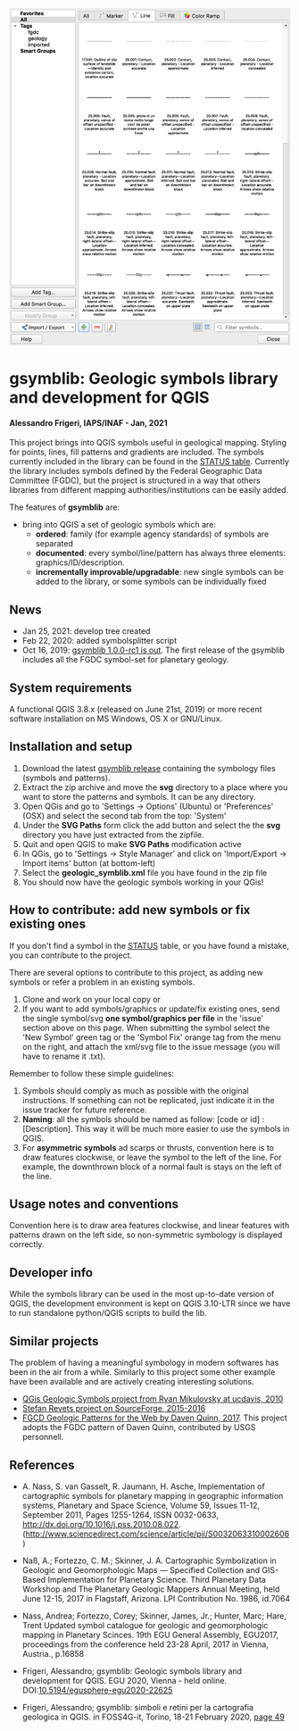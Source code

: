 
![QGIS](docs/images/ss02.png)

# gsymblib: Geologic symbols library and development for QGIS
#### Alessandro Frigeri, IAPS/INAF - Jan, 2021


This project brings into QGIS symbols useful in geological mapping.  Styling for points, lines, fill patterns and gradients are included.  The symbols currently included in the library can be found in the [STATUS table](STATUS.md).  Currently the library includes symbols defined by the
Federal Geographic Data Committee (FGDC), but the project is structured in a way that others libraries from different mapping authorities/institutions can be easily added.

The features of __gsymblib__ are:
 * bring into QGIS a set of geologic symbols which are:
    - __ordered__: family (for example agency standards) of symbols are separated
    - __documented__: every symbol/line/pattern has always three elements: graphics/ID/description.
    - __incrementally improvable/upgradable__: new single symbols can be added to the library, or some symbols can be individually fixed  

## News

* Jan 25, 2021: develop tree created
* Feb 22, 2020: added symbolsplitter script
* Oct 16, 2019: [gsymblib 1.0.0-rc1 is out](https://github.com/afrigeri/geologic-symbols-qgis/releases).  The first release of the gsymblib includes all the FGDC symbol-set for planetary geology.

## System requirements

A functional QGIS 3.8.x (released on June 21st, 2019) or more recent software installation on MS Windows, OS X or GNU/Linux.

## Installation and setup

1. Download the latest [gsymblib release](https://github.com/afrigeri/geologic-symbols-qgis/releases) containing the symbology files (symbols and patterns).
2. Extract the zip archive and move the __svg__ directory to a place where you want to store the patterns and symbols.  It can be any directory.
3. Open QGis and go to 'Settings -> Options' (Ubuntu) or 'Preferences' (OSX) and select the second tab from the top: 'System'
4. Under the __SVG Paths__ form click the add button and select the the __svg__ directory you have just extracted from the zipfile.
5. Quit and open QGIS to make __SVG Paths__ modification active
5. In QGis, go to 'Settings -> Style Manager' and click on 'Import/Export -> Import items' button (at bottom-left)
6. Select the __geologic_symblib.xml__ file you have found in the zip file
7. You should now have the geologic symbols working in your QGis!

## How to contribute: add new symbols or fix existing ones

If you don't find a symbol in the [STATUS](STATUS.md) table, or you have found a mistake, you can contribute to the project.

There are several options to contribute to this project, as adding new symbols or refer a problem in an existing symbols.

1. Clone and work on your local copy
or
2. If you want to add symbols/graphics or update/fix existing ones, send the single symbol/svg __one symbol/graphics per file__ in the 'issue' section above on this page. When submitting the symbol select the 'New Symbol' green tag or the 'Symbol Fix' orange tag from the menu on the right, and attach the xml/svg file to the issue message (you will have to rename it .txt).

Remember to follow these simple guidelines:
1. Symbols should comply as much as possible with the original instructions.  If something can not be replicated, just indicate it in the issue tracker for future reference.
2. __Naming__: all the symbols should be named as follow: [code or id] : [Description]. This way it will be much more easier to use the symbols in QGIS.
3. For __asymmetric symbols__ ad scarps or thrusts, convention here is to draw features clockwise, or leave the symbol to the left of the line.  For example, the downthrown block of a normal fault is stays on the left of the line.


## Usage notes and conventions

Convention here is to draw area features clockwise, and linear features with patterns drawn on the left side, so non-symmetric symbology is displayed correctly.


##  Developer info

While the symbols library can be used in the most up-to-date version of QGIS, the development environment is kept on QGIS 3.10-LTR since we have to run standalone python/QGIS scripts to build the lib.


## Similar projects

The problem of having a meaningful symbology in modern softwares has been in the air from a while.  Similarly to this project some other example have been available and are actively creating interesting solutions.

 * [QGis Geologic Symbols project from Ryan Mikulovsky at ucdavis, 2010](http://geo.distortions.net/2010/12/geologic-symbology-for-qgis.html)
 * [Stefan Revets project on SourceForge, 2015-2016](https://sourceforge.net/projects/qgisgeologysymbology/)
 * [FGCD Geologic Patterns for the Web by Daven Quinn, 2017](https://davenquinn.com/projects/geologic-patterns/). This project adopts the FGDC pattern of Daven Quinn, contributed by USGS personnell.

## References

* A. Nass, S. van Gasselt, R. Jaumann, H. Asche, Implementation of cartographic symbols for planetary mapping in geographic information systems, Planetary and Space Science, Volume 59, Issues 11-12, September 2011, Pages 1255-1264, ISSN 0032-0633, http://dx.doi.org/10.1016/j.pss.2010.08.022.
(http://www.sciencedirect.com/science/article/pii/S0032063310002606)

* Naß, A.; Fortezzo, C. M.; Skinner, J. A. Cartographic Symbolization in Geologic and Geomorphologic Maps — Specified Collection and GIS-Based Implementation for Planetary Science.  Third Planetary Data Workshop and The Planetary Geologic Mappers Annual Meeting, held June 12-15, 2017 in Flagstaff, Arizona. LPI Contribution No. 1986, id.7064

* Nass, Andrea; Fortezzo, Corey; Skinner, James, Jr.; Hunter, Marc; Hare, Trent Updated symbol catalogue for geologic and geomorphologic mapping in Planetary Scinces.  19th EGU General Assembly, EGU2017, proceedings from the conference held 23-28 April, 2017 in Vienna, Austria., p.16858

* Frigeri, Alessandro; gsymblib: Geologic symbols library and development for QGIS.  EGU 2020, Vienna - held online. DOI:[10.5194/egusphere-egu2020-22625](https://doi.org/10.5194/egusphere-egu2020-22625)

* Frigeri, Alessandro; gsymblib: simboli e retini per la cartografia geologica in QGIS. in FOSS4G-it, Torino, 18-21 February 2020, [page 49](https://re.public.polimi.it/retrieve/handle/11311/1130402/492752/Raccolta%20Abstract%20FOSS4G%202020.pdf)
